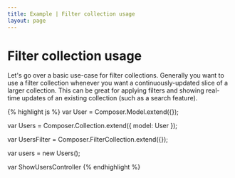 ```yaml
---
title: Example | Filter collection usage
layout: page
---
```


# Filter collection usage

Let's go over a basic use-case for filter collections. Generally you want to use
a filter collection whenever you want a continuously-updated slice of a larger
collection. This can be great for applying filters and showing real-time updates
of an existing collection (such as a search feature).

<div id="filter-example">
    <div class="full"></div>
    <div class="partial"></div>
</div>

{% highlight js %}
var User = Composer.Model.extend({});

var Users = Composer.Collection.extend({
    model: User
});

var UsersFilter = Composer.FilterCollection.extend({});

var users = new Users();

var ShowUsersController
{% endhighlight %}

